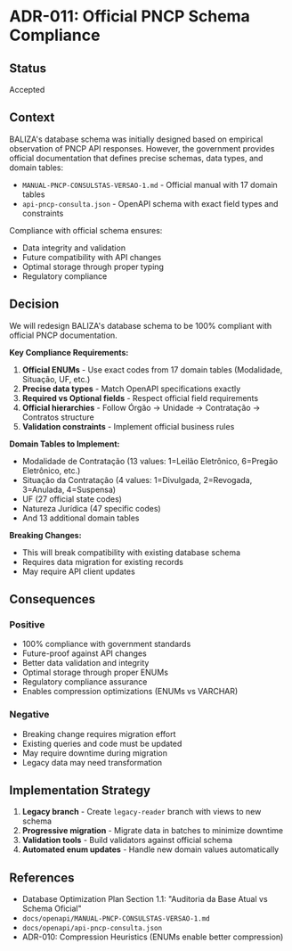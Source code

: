 # ADR-011: Official PNCP Schema Compliance

## Status
Accepted

## Context
BALIZA's database schema was initially designed based on empirical observation of PNCP API responses. However, the government provides official documentation that defines precise schemas, data types, and domain tables:
- `MANUAL-PNCP-CONSULSTAS-VERSAO-1.md` - Official manual with 17 domain tables
- `api-pncp-consulta.json` - OpenAPI schema with exact field types and constraints

Compliance with official schema ensures:
- Data integrity and validation
- Future compatibility with API changes
- Optimal storage through proper typing
- Regulatory compliance

## Decision
We will redesign BALIZA's database schema to be 100% compliant with official PNCP documentation.

**Key Compliance Requirements:**
1. **Official ENUMs** - Use exact codes from 17 domain tables (Modalidade, Situação, UF, etc.)
2. **Precise data types** - Match OpenAPI specifications exactly
3. **Required vs Optional fields** - Respect official field requirements
4. **Official hierarchies** - Follow Órgão → Unidade → Contratação → Contratos structure
5. **Validation constraints** - Implement official business rules

**Domain Tables to Implement:**
- Modalidade de Contratação (13 values: 1=Leilão Eletrônico, 6=Pregão Eletrônico, etc.)
- Situação da Contratação (4 values: 1=Divulgada, 2=Revogada, 3=Anulada, 4=Suspensa)
- UF (27 official state codes)
- Natureza Jurídica (47 specific codes)
- And 13 additional domain tables

**Breaking Changes:**
- This will break compatibility with existing database schema
- Requires data migration for existing records
- May require API client updates

## Consequences

### Positive
- 100% compliance with government standards
- Future-proof against API changes
- Better data validation and integrity
- Optimal storage through proper ENUMs
- Regulatory compliance assurance
- Enables compression optimizations (ENUMs vs VARCHAR)

### Negative
- Breaking change requires migration effort
- Existing queries and code must be updated
- May require downtime during migration
- Legacy data may need transformation

## Implementation Strategy
1. **Legacy branch** - Create `legacy-reader` branch with views to new schema
2. **Progressive migration** - Migrate data in batches to minimize downtime
3. **Validation tools** - Build validators against official schema
4. **Automated enum updates** - Handle new domain values automatically

## References
- Database Optimization Plan Section 1.1: "Auditoria da Base Atual vs Schema Oficial"
- `docs/openapi/MANUAL-PNCP-CONSULSTAS-VERSAO-1.md`
- `docs/openapi/api-pncp-consulta.json`
- ADR-010: Compression Heuristics (ENUMs enable better compression)